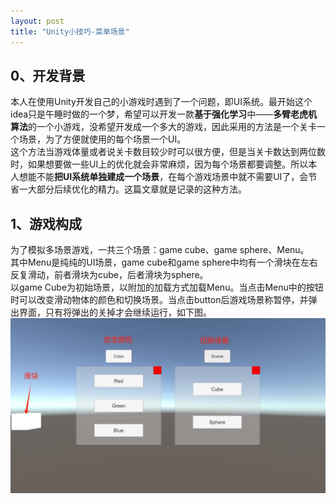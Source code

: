 ```yaml
---
layout: post
title: "Unity小技巧-菜单场景"
---
```


## 0、开发背景

本人在使用Unity开发自己的小游戏时遇到了一个问题，即UI系统。最开始这个idea只是午睡时做的一个梦，希望可以开发一款**基于强化学习**中——**多臂老虎机算法**的一个小游戏，没希望开发成一个多大的游戏，因此采用的方法是一个关卡一个场景，为了方便就使用的每个场景一个UI。<br>
这个方法当游戏体量或者说关卡数目较少时可以很方便，但是当关卡数达到两位数时，如果想要做一些UI上的优化就会非常麻烦，因为每个场景都要调整。所以本人想能不能**把UI系统单独建成一个场景**，在每个游戏场景中就不需要UI了，会节省一大部分后续优化的精力。这篇文章就是记录的这种方法。

## 1、游戏构成

为了模拟多场景游戏，一共三个场景：game cube、game sphere、Menu。<br>
其中Menu是纯纯的UI场景，game cube和game sphere中均有一个滑块在左右反复滑动，前者滑块为cube，后者滑块为sphere。<br>
以game Cube为初始场景，以附加的加载方式加载Menu。当点击Menu中的按钮时可以改变滑动物体的颜色和切换场景。当点击button后游戏场景称暂停，并弹出界面，只有将弹出的关掉才会继续运行，如下图。
<img src='/images/skills/Unity开发笔记/Unity小技巧-菜单场景-1、游戏构成.png' width="1500" style="display: block; margin: 0 auto;">


